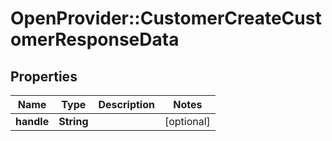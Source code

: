 # OpenProvider::CustomerCreateCustomerResponseData

## Properties
Name | Type | Description | Notes
------------ | ------------- | ------------- | -------------
**handle** | **String** |  | [optional] 

